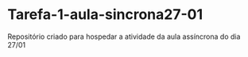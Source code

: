 # Tarefa-1-aula-sincrona27-01
Repositório criado para hospedar a atividade da aula assíncrona do dia 27/01
